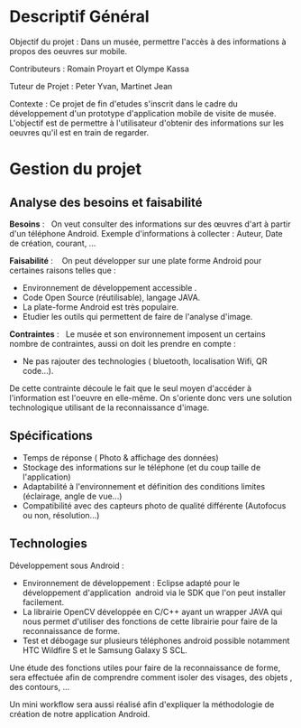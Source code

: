 # Descriptif Général #

Objectif du projet :  Dans un musée, permettre l'accès à des informations à propos des oeuvres sur mobile.

Contributeurs : Romain Proyart et Olympe Kassa

Tuteur de Projet :  Peter Yvan, Martinet Jean

Contexte :  Ce projet de fin d'etudes s'inscrit dans le cadre du développement d'un prototype d'application mobile de visite de musée. L'objectif est de permettre à l'utilisateur d'obtenir des informations sur les oeuvres qu'il est en train de regarder.

# Gestion du projet #

## Analyse des besoins et faisabilité ##

**Besoins** :   On veut consulter des informations sur des œuvres d'art à partir d'un téléphone Android.
Exemple d'informations à collecter : Auteur, Date de création, courant, ...

**Faisabilité** :    On peut développer sur une plate forme Android pour certaines raisons telles que :
  * Environnement de développement accessible .
  * Code Open Source (réutilisable), langage JAVA.
  * La plate-forme Android est très populaire.
  * Etudier les outils qui permettent de faire de l'analyse d'image.

**Contraintes** :  
Le musée et son environnement imposent un certains nombre de contraintes, aussi on doit les prendre en compte :
  * Ne pas rajouter des technologies ( bluetooth, localisation Wifi, QR code...).


De cette contrainte découle le fait que le seul moyen d'accéder à l'information est l'oeuvre en elle-même. On s'oriente donc vers une solution technologique utilisant de la reconnaissance d'image.

## Spécifications ##

  * Temps de réponse ( Photo & affichage des données)
  * Stockage des informations sur le téléphone (et du coup taille de l'application)
  * Adaptabilité à l'environnement et définition des conditions limites (éclairage, angle de vue...)
  * Compatibilité avec des capteurs photo de qualité différente (Autofocus ou non, résolution...)






## Technologies ##

Développement sous Android :

  * Environnement de développement : Eclipse adapté pour le développement d'application  android via le SDK que l'on peut installer facilement.
  * La librairie OpenCV développée en C/C++ ayant un wrapper JAVA qui nous permet d'utiliser des fonctions de cette librairie pour faire de la reconnaissance de forme.
  * Test et débogage sur plusieurs téléphones android possible notamment HTC Wildfire S et le Samsung Galaxy S SCL.

Une étude des fonctions utiles pour faire de la reconnaissance de forme, sera effectuée afin de comprendre comment isoler des visages, des objets , des contours, …

Un mini workflow sera aussi réalisé afin d'expliquer la méthodologie de création de notre application Android.